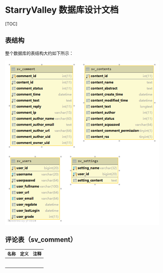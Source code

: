 # StarryValley 数据库设计文档

[TOC]

## 表结构

整个数据库的表结构大约如下所示：

![1566905916657](.\README.assets\1566905916657.png)

## 评论表（sv_comment）

| 名称 | 定义 | 注释 |
| ---- | ---- | ---- |
|      |      |      |
|      |      |      |
|      |      |      |
|      |      |      |
|      |      |      |
|      |      |      |

